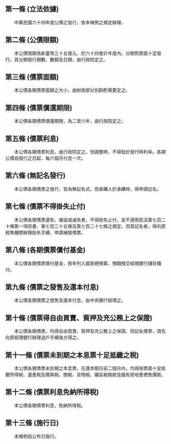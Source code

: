 第一條 (立法依據)
-----------------
　　中華民國六十四年度公債之發行，依本條例之規定辦理。  


第二條 (公債限額)
-----------------
　　本公債限額為新臺幣三十五億元，於六十四會計年度內，分期照票面十足發行。其分期發行期數、數額及日期，由行政院定之。  


第三條 (債票面額)
-----------------
　　本公債各期債票面額之大小，由財政部分別斟酌需要定之。  


第四條 (債票償還期限)
---------------------
　　本公債各期債票償還期限，為二至六年，由行政院定之。  


第五條 (債票利息)
-----------------
　　本公債各期債票利息，由行政院定之。但調整時，不得低於發行時利率。各期公債自發行之日起，每六個月付息一次。  


第六條 (無記名發行)
-------------------
　　本公債各期債票之發行，皆為無記名式。但承購人於承購時，得申請記名。  


第七條 (債票不得掛失止付)
-------------------------
　　本公債各期債票遺失、被盜或滅失者，不得掛失止付，並不適用民法第七百二十條第一項但書、第七百二十五條及第七百二十七條之規定。但其記名者，得向原經售機關辦理掛失手續，申請補發債票。  


第八條 (各期債票償付基金)
-------------------------
　　本公債各期債票償付基金，按年列入國家總預算，預期撥交經理銀行儲存備付。  


第九條 (債票之發售及還本付息)
-----------------------------
　　本公債各期債票之發售及還本付息，由中央銀行經理之。  


第十條 (債票得自由買賣、質押及充公務上之保證)
---------------------------------------------
　　本公債各期債票，均得自由買賣、質押及充公務上之保證。但記名債票，須先向原經理銀行辦理過戶手續後方得之。  


第十一條 (債票未到期之本息票十足抵繳之稅)
-----------------------------------------
　　本公債各期債票未到期之本息票，在還本期日前二個月內，均得按票面十足抵繳所得稅、遺產稅及贈與稅、關稅、貨物稅、礦區稅稅款及國有房地產標售價款。  


第十二條 (債票利息免納所得稅)
-----------------------------
　　本公債各期債票利息，免納所得稅。  


第十三條 (施行日)
-----------------
　　本條例自公布日施行。